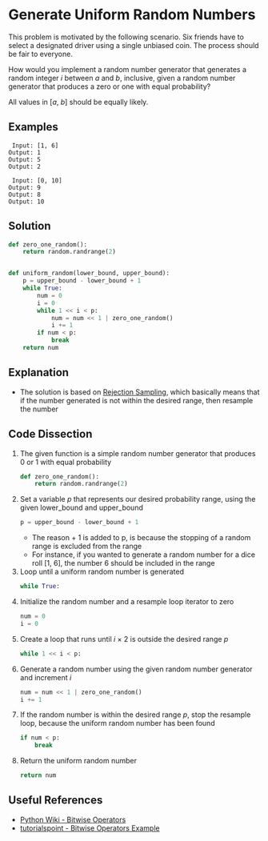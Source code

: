 # Generate Uniform Random Numbers
This problem is motivated by the following scenario. Six friends have to select a designated driver using a single unbiased coin. The process should be fair to everyone.

How would you implement a random number generator that generates a random integer _i_ between _a_ and _b_, inclusive, given a random number generator that produces a zero or one with equal probability?

All values in [_a_, _b_] should be equally likely.

## Examples
```
 Input: [1, 6]
Output: 1
Output: 5
Output: 2

 Input: [0, 10]
Output: 9
Output: 8
Output: 10
```

## Solution
```python
def zero_one_random():
    return random.randrange(2)


def uniform_random(lower_bound, upper_bound):
    p = upper_bound - lower_bound + 1
    while True:
        num = 0
        i = 0
        while 1 << i < p:
            num = num << 1 | zero_one_random()
            i += 1
        if num < p:
            break
    return num
```

## Explanation
* The solution is based on [Rejection Sampling](https://en.wikipedia.org/wiki/Rejection_sampling), which basically means that if the number generated is not within the desired range, then resample the number

## Code Dissection
1. The given function is a simple random number generator that produces 0 or 1 with equal probability
    ```python
    def zero_one_random():
        return random.randrange(2)
    ```
2. Set a variable _p_ that represents our desired probability range, using the given lower_bound and upper_bound
    ```python
    p = upper_bound - lower_bound + 1
    ```
    * The reason + 1 is added to p, is because the stopping of a random range is excluded from the range
    * For instance, if you wanted to generate a random number for a dice roll [1, 6], the number 6 should be included in the range
3. Loop until a uniform random number is generated
    ```python
    while True:
    ```
4. Initialize the random number and a resample loop iterator to zero
    ```python
    num = 0
    i = 0
    ```
5. Create a loop that runs until _i_ &times; 2 is outside the desired range _p_
    ```python
    while 1 << i < p:
    ```
6. Generate a random number using the given random number generator and increment _i_
    ```python
    num = num << 1 | zero_one_random()
    i += 1
    ```
7. If the random number is within the desired range _p_, stop the resample loop, because the uniform random number has been found
    ```python
    if num < p:
        break
    ```
8. Return the uniform random number
    ```python
    return num
    ```

## Useful References
* [Python Wiki - Bitwise Operators](https://wiki.python.org/moin/BitwiseOperators)
* [tutorialspoint - Bitwise Operators Example](https://www.tutorialspoint.com/python/bitwise_operators_example.htm)